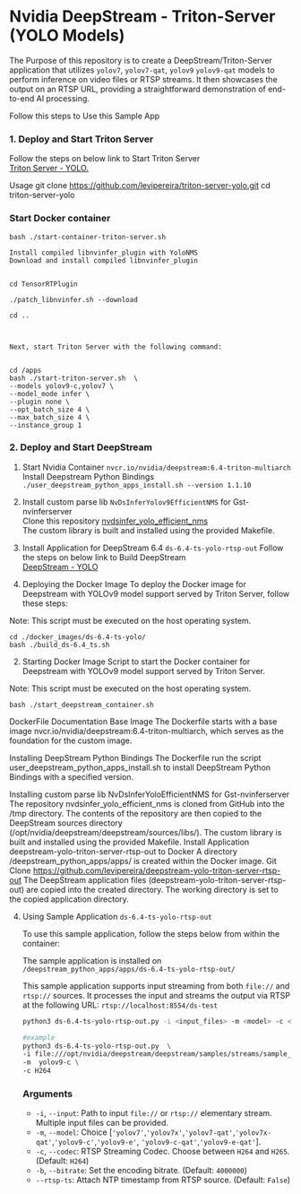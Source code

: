 # Nvidia DeepStream - Triton-Server (YOLO Models)

The Purpose of this repository is to create a DeepStream/Triton-Server  application that utilizes `yolov7`, `yolov7-qat`, `yolov9` `yolov9-qat` models to perform inference on video files or RTSP streams. It then showcases the output on an RTSP URL, providing a straightforward demonstration of end-to-end AI processing.

Follow this steps to Use this Sample App

### 1. Deploy and Start Triton Server

Follow the steps on below link to Start Triton Server<br>
[Triton Server - YOLO.](https://github.com/levipereira/triton-server-yolo/)

Usage
git clone https://github.com/levipereira/triton-server-yolo.git
cd triton-server-yolo


### Start Docker container

```
bash ./start-container-triton-server.sh

Install compiled libnvinfer_plugin with YoloNMS
Download and install compiled libnvinfer_plugin


cd TensorRTPlugin

./patch_libnvinfer.sh --download

cd ..



Next, start Triton Server with the following command:


cd /apps
bash ./start-triton-server.sh  \
--models yolov9-c,yolov7 \
--model_mode infer \
--plugin none \
--opt_batch_size 4 \
--max_batch_size 4 \
--instance_group 1 
```
    
 

### 2. Deploy and Start DeepStream 

1. Start Nvidia Container `nvcr.io/nvidia/deepstream:6.4-triton-multiarch` <br>
   Install Deepstream Python Bindings `./user_deepstream_python_apps_install.sh --version 1.1.10`
   

2. Install custom parse lib `NvDsInferYolov9EfficientNMS` for Gst-nvinferserver <br>
   Clone this repository [nvdsinfer_yolo_efficient_nms](https://github.com/levipereira/nvdsinfer_yolo_efficient_nms)   
   The custom library is built and installed using the provided Makefile.


3.   Install Application for DeepStream 6.4 `ds-6.4-ts-yolo-rtsp-out` 
    Follow the steps on below link to Build DeepStream <br>
    [DeepStream - YOLO](https://github.com/levipereira/docker_images/tree/master/ds-6.4-ts-yolo)

1. Deploying the Docker Image
To deploy the Docker image for Deepstream with YOLOv9 model support served by Triton Server, follow these steps:

Note: This script must be executed on the host operating system.

```git clone https://github.com/levipereira/docker_images.git
cd ./docker_images/ds-6.4-ts-yolo/
bash ./build_ds-6.4_ts.sh
```

2. Starting Docker Image
Script to start the Docker container for Deepstream with YOLOv9 model support served by Triton Server.

Note: This script must be executed on the host operating system.

```bash ./start_deepstream_container.sh```



DockerFile Documentation
Base Image
The Dockerfile starts with a base image nvcr.io/nvidia/deepstream:6.4-triton-multiarch, which serves as the foundation for the custom image.

Installing DeepStream Python Bindings
The Dockerfile run the script user_deepstream_python_apps_install.sh to install DeepStream Python Bindings with a specified version.

Installing custom parse lib NvDsInferYoloEfficientNMS for Gst-nvinferserver
The repository nvdsinfer_yolo_efficient_nms is cloned from GitHub into the /tmp directory.
The contents of the repository are then copied to the DeepStream sources directory (/opt/nvidia/deepstream/deepstream/sources/libs/).
The custom library is built and installed using the provided Makefile.
Install Application deepstream-yolo-triton-server-rtsp-out to Docker
A directory /deepstream_python_apps/apps/ is created within the Docker image.
Git Clone https://github.com/levipereira/deepstream-yolo-triton-server-rtsp-out
The DeepStream application files (deepstream-yolo-triton-server-rtsp-out) are copied into the created directory.
The working directory is set to the copied application directory.


4. Using Sample Application `ds-6.4-ts-yolo-rtsp-out`  

    To use this sample application, follow the steps below from within the container:

    The sample application is installed on `/deepstream_python_apps/apps/ds-6.4-ts-yolo-rtsp-out/`

    This sample application supports input streaming from both `file://` and `rtsp://` sources. It processes the input and streams the output via RTSP at the following URL: `rtsp://localhost:8554/ds-test`

    ```bash
    python3 ds-6.4-ts-yolo-rtsp-out.py -i <input_files> -m <model> -c <codec> -b <bitrate> [--rtsp-ts]

    #example
    python3 ds-6.4-ts-yolo-rtsp-out.py  \
    -i file:///opt/nvidia/deepstream/deepstream/samples/streams/sample_1080p_h264.mp4  \
    -m  yolov9-c \
    -c H264   
    ```
  
    ### Arguments 
    *   `-i`, `--input`: Path to input `file://` or `rtsp://` elementary stream. Multiple input files can be provided.
    *   `-m`, `--model`: Choice  [`'yolov7'`,`'yolov7x'`,`'yolov7-qat'`,`'yolov7x-qat'`,`'yolov9-c'`,`'yolov9-e'`, `'yolov9-c-qat'`,`'yolov9-e-qat'`]. 
    *   `-c`, `--codec`: RTSP Streaming Codec. Choose between `H264` and `H265`. (Default: `H264`)
    *   `-b`, `--bitrate`: Set the encoding bitrate. (Default: `4000000`)
    *   `--rtsp-ts`: Attach NTP timestamp from RTSP source. (Default: `False`)


